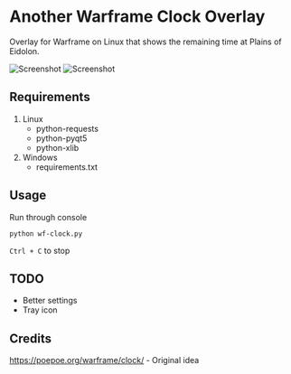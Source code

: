 
Another Warframe Clock Overlay
==============================

Overlay for Warframe on Linux that shows the remaining time at Plains of Eidolon.

![Screenshot](https://i.imgur.com/IaAFmqV.png)
![Screenshot](https://i.imgur.com/oFrsany.png)

Requirements
----

1. Linux
   - python-requests
   - python-pyqt5
   - python-xlib
2. Windows
   - requirements.txt

Usage
----

Run through console

```
python wf-clock.py
```

`Ctrl + C` to stop

TODO
----

- Better settings
- Tray icon
  
Credits
----
 
https://poepoe.org/warframe/clock/ - Original idea
